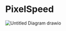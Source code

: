 # PixelSpeed

![Untitled Diagram drawio](https://github.com/user-attachments/assets/443d3054-ba76-4994-9762-251e1129934c)
